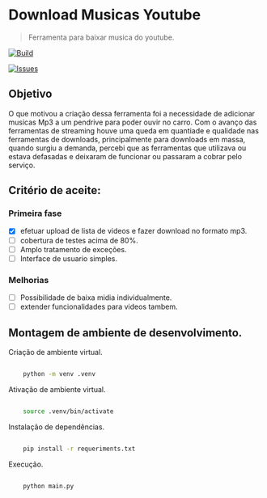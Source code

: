 # Download Musicas Youtube

> Ferramenta para baixar musica do youtube.

[![Build](https://github.com/paulosergiocf/Download-Musicas-Youtube/actions/workflows/python-app.yml/badge.svg)](https://github.com/paulosergiocf/Download-Musicas-Youtube/actions/workflows/python-app.yml) 

[![Issues](https://github.com/paulosergiocf/Download-Musicas-Youtube/actions/workflows/python-app.yml/badge.svg?event=issues)](https://github.com/paulosergiocf/Download-Musicas-Youtube/actions/workflows/python-app.yml)

## Objetivo

O que motivou a criação dessa ferramenta foi a necessidade de adicionar musicas Mp3 a um pendrive para poder ouvir no carro.
Com o avanço das ferramentas de streaming houve uma queda em quantiade e qualidade nas ferramentas de downloads, principalmente para downloads em massa, quando surgiu a demanda, percebi que as ferramentas que utilizava ou estava defasadas e deixaram de funcionar ou passaram a cobrar pelo serviço.

## Critério de aceite:

### Primeira fase

- [x] efetuar upload de lista de videos e fazer download no formato mp3.
- [ ] cobertura de testes acima de 80%.
- [ ] Amplo tratamento de exceções.
- [ ] Interface de usuario simples.

### Melhorias

- [ ] Possibilidade de baixa midia individualmente.
- [ ] extender funcionalidades para videos tambem.

## Montagem de ambiente de desenvolvimento.

Criação de ambiente virtual.

```sh

    python -m venv .venv

```

Ativação de ambiente virtual.
```sh

    source .venv/bin/activate

```
Instalação de dependências.
```sh

    pip install -r requeriments.txt

```

Execução.
```sh

    python main.py

```
